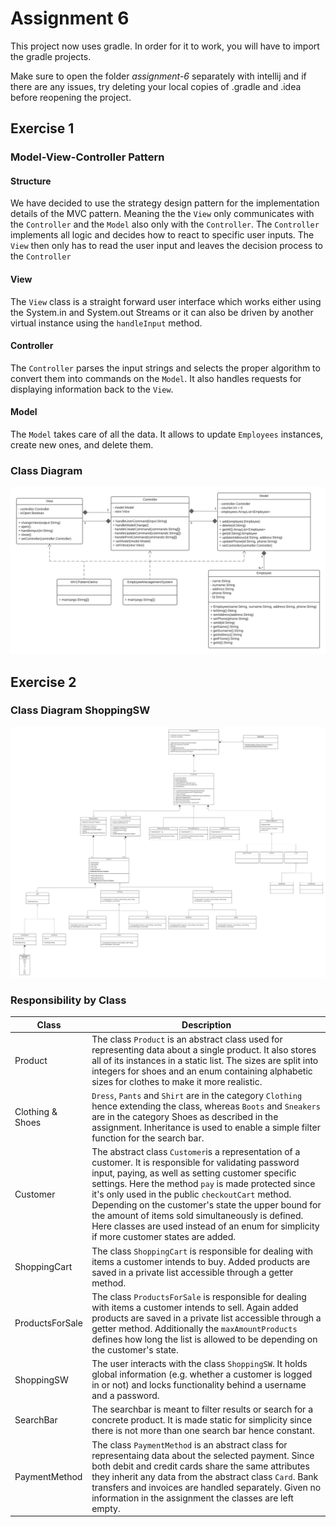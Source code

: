 # Assignment 6
This project now uses gradle. In order for it to work, you will have to import the gradle projects.

Make sure to open the folder *assignment-6* separately with intellij and if there are any issues, try deleting your local copies of .gradle and .idea before reopening the project.

## Exercise 1

### Model-View-Controller Pattern

#### Structure

We have decided to use the strategy design pattern for the implementation details of
the MVC pattern. Meaning the the `View` only communicates with the `Controller` and the
`Model` also only with the `Controller`. The `Controller` implements all logic and decides
how to react to specific user inputs. The `View` then only has to read the user input
and leaves the decision process to the `Controller`

#### View
The `View` class is a straight forward user interface which works either using the
System.in and System.out Streams or it can also be driven by another virtual instance
using the `handleInput` method.

#### Controller
The `Controller` parses the input strings and selects the proper algorithm to convert
them into commands on the `Model`. It also handles requests for displaying information
back to the `View`.

#### Model
The `Model` takes care of all the data. It allows to update `Employees` instances, create new ones,
and delete them.

### Class Diagram

![MVCPattern](./assets/MVCPattern.png)

## Exercise 2

### Class Diagram ShoppingSW

![ShoppingSW](./assets/ShoppingSW.png)

### Responsibility by Class

|Class|Description|
|---|---|
|Product                |The class `Product` is an abstract class used for representing data about a single product. It also stores all of its instances in a static list. The sizes are split into integers for shoes and an enum containing alphabetic sizes for clothes to make it more realistic.|
|Clothing & Shoes       |`Dress`, `Pants` and `Shirt` are in the category `Clothing` hence extending the class, whereas `Boots` and `Sneakers` are in the category Shoes as described in the assignment. Inheritance is used to enable a simple filter function for the search bar.|
|Customer               |The abstract class `Customer`is a representation of a customer. It is responsible for validating password input, paying, as well as setting customer specific settings. Here the method `pay` is made protected since it's only used in the public `checkoutCart` method. Depending on the customer's state the upper bound for the amount of items sold simultaneously is defined. Here classes are used instead of an enum for simplicity if more customer states are added.|
|ShoppingCart           |The class `ShoppingCart` is responsible for dealing with items a customer intends to buy. Added products are saved in a private list accessible through a getter method.|
|ProductsForSale        |The class `ProductsForSale` is responsible for dealing with items a customer intends to sell. Again added products are saved in a private list accessible through a getter method. Additionally the `maxAmountProducts` defines how long the list is allowed to be depending on the customer's state.|
|ShoppingSW             |The user interacts with the class `ShoppingSW`. It holds global information (e.g. whether a customer is logged in or not) and locks functionality behind a username and a password.|
|SearchBar              |The searchbar is meant to filter results or search for a concrete product. It is made static for simplicity since there is not more than one search bar hence constant.|
|PaymentMethod          |The class `PaymentMethod` is an abstract class for representaing data about the selected payment. Since both debit and credit cards share the same attributes they inherit any data from the abstract class `Card`. Bank transfers and invoices are handled separately. Given no information in the assignment the classes are left empty.|
